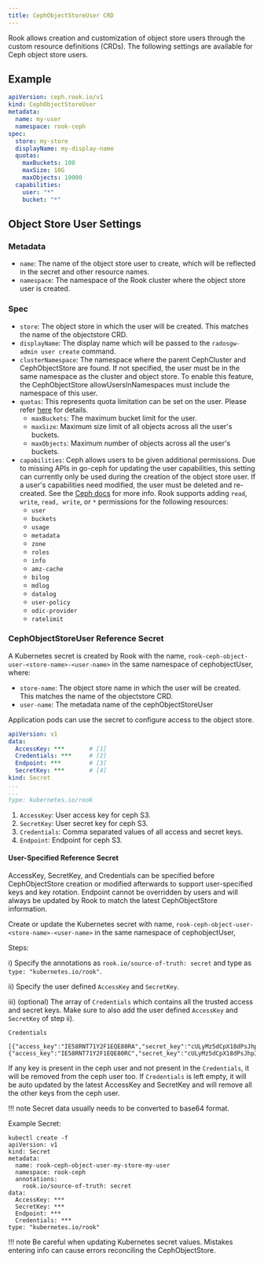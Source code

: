 ```yaml
---
title: CephObjectStoreUser CRD
---
```


Rook allows creation and customization of object store users through the custom resource definitions (CRDs). The following settings are available
for Ceph object store users.

## Example

```yaml
apiVersion: ceph.rook.io/v1
kind: CephObjectStoreUser
metadata:
  name: my-user
  namespace: rook-ceph
spec:
  store: my-store
  displayName: my-display-name
  quotas:
    maxBuckets: 100
    maxSize: 10G
    maxObjects: 10000
  capabilities:
    user: "*"
    bucket: "*"
```

## Object Store User Settings

### Metadata

* `name`: The name of the object store user to create, which will be reflected in the secret and other resource names.
* `namespace`: The namespace of the Rook cluster where the object store user is created.

### Spec

* `store`: The object store in which the user will be created. This matches the name of the objectstore CRD.
* `displayName`: The display name which will be passed to the `radosgw-admin user create` command.
* `clusterNamespace`: The namespace where the parent CephCluster and CephObjectStore are found. If not specified,
    the user must be in the same namespace as the cluster and object store.
    To enable this feature, the CephObjectStore allowUsersInNamespaces must include the namespace of this user.
* `quotas`: This represents quota limitation can be set on the user. Please refer [here](https://docs.ceph.com/en/latest/radosgw/admin/#quota-management) for details.
    * `maxBuckets`: The maximum bucket limit for the user.
    * `maxSize`: Maximum size limit of all objects across all the user's buckets.
    * `maxObjects`: Maximum number of objects across all the user's buckets.
* `capabilities`: Ceph allows users to be given additional permissions. Due to missing APIs in go-ceph for updating the user capabilities, this setting can currently only be used during the creation of the object store user. If a user's capabilities need modified, the user must be deleted and re-created.
    See the [Ceph docs](https://docs.ceph.com/en/latest/radosgw/admin/#add-remove-admin-capabilities) for more info.
    Rook supports adding `read`, `write`, `read, write`, or `*` permissions for the following resources:
    * `user`
    * `buckets`
    * `usage`
    * `metadata`
    * `zone`
    * `roles`
    * `info`
    * `amz-cache`
    * `bilog`
    * `mdlog`
    * `datalog`
    * `user-policy`
    * `odic-provider`
    * `ratelimit`

### CephObjectStoreUser Reference Secret

A Kubernetes secret is created by Rook with the name, `rook-ceph-object-user-<store-name>-<user-name>` in the same namespace of cephobjectUser, where:

* `store-name`: The object store name in which the user will be created. This matches the name of the objectstore CRD.
* `user-name`: The metadata name of the cephObjectStoreUser

Application pods can use the secret to configure access to the object store.

```yaml
apiVersion: v1
data:
  AccessKey: ***       # [1]
  Credentials: ***     # [2]
  Endpoint: ***        # [3]
  SecretKey: ***       # [4]
kind: Secret
...
...
type: kubernetes.io/rook

```

1. `AccessKey`: User access key for ceph S3.
2. `SecretKey`: User secret key for ceph S3.
3. `Credentials`: Comma separated values of all access and secret keys.
4. `Endpoint`: Endpoint for ceph S3.

#### User-Specified Reference Secret

AccessKey, SecretKey, and Credentials can be specified before CephObjectStore creation or modified afterwards to support user-specified keys and key rotation. Endpoint cannot be overridden by users and will always be updated by Rook to match the latest CephObjectStore information.

Create or update the Kubernetes secret with name, `rook-ceph-object-user-<store-name>-<user-name>` in the same namespace of cephobjectUser,

Steps:

i) Specify the annotations as `rook.io/source-of-truth: secret` and type as `type: "kubernetes.io/rook"`.

ii) Specify the user defined `AccessKey` and `SecretKey`.

iii) (optional) The array of `Credentials` which contains all the trusted access and secret keys. Make sure to also add the user defined `AccessKey` and `SecretKey` of step ii).

`Credentials`
```console
[{"access_key":"IE58RNT71Y2F1EQE80RA","secret_key":"cULyMz5dCpX18dPsJhpIKay7vcDNRNJWJPu8VqUA"}, {"access_key":"IE58RNT71Y2F1EQE80RC","secret_key":"cULyMz5dCpX18dPsJhpIKay7vcDNRNJWJPu8VqUA"}]
```

If any key is present in the ceph user and not present in the `Credentials`, it will be removed from the ceph user too.
If `Credentials` is left empty, it will be auto updated by the latest AccessKey and SecretKey and will remove all the other keys from the ceph user.

!!! note
    Secret data usually needs to be converted to base64 format.

Example Secret:

```console
kubectl create -f
apiVersion: v1
kind: Secret
metadata:
  name: rook-ceph-object-user-my-store-my-user
  namespace: rook-ceph
  annotations:
    rook.io/source-of-truth: secret
data:
  AccessKey: ***
  SecretKey: ***
  Endpoint: ***
  Credentials: ***
type: "kubernetes.io/rook"
```

!!! note
    Be careful when updating Kubernetes secret values. Mistakes entering info can cause errors reconciling the CephObjectStore.
